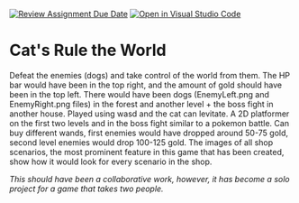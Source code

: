[![Review Assignment Due Date](https://classroom.github.com/assets/deadline-readme-button-24ddc0f5d75046c5622901739e7c5dd533143b0c8e959d652212380cedb1ea36.svg)](https://classroom.github.com/a/B2OnycBl)
[![Open in Visual Studio Code](https://classroom.github.com/assets/open-in-vscode-718a45dd9cf7e7f842a935f5ebbe5719a5e09af4491e668f4dbf3b35d5cca122.svg)](https://classroom.github.com/online_ide?assignment_repo_id=15143628&assignment_repo_type=AssignmentRepo)
# Cat's Rule the World

Defeat the enemies (dogs) and take control of the world from them. The HP bar would have been in the top right, and the amount of gold should have been in the top left. There would have been dogs (EnemyLeft.png and EnemyRight.png files) in the forest and another level + the boss fight in another house. Played using wasd and the cat can levitate. A 2D platformer on the first two levels and in the boss fight similar to a pokemon battle. Can buy different wands, first enemies would have dropped around 50-75 gold, second level enemies would drop 100-125 gold. The images of all shop scenarios, the most prominent feature in this game that has been created, show how it would look for every scenario in the shop.

*This should have been a collaborative work, however, it has become a solo project for a game that takes two people.*